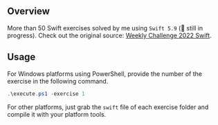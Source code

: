 ## Overview

More than 50 Swift exercises solved by me using `Swift 5.9` (🚧 still in progress). Check out the original source: [Weekly Challenge 2022 Swift](https://github.com/mouredev/Weekly-Challenge-2022-Swift).

## Usage

For Windows platforms using PowerShell, provide the number of the exercise in the following command.

```powershell
.\execute.ps1 -exercise 1
```

For other platforms, just grab the `swift` file of each exercise folder and compile it with your platform tools.